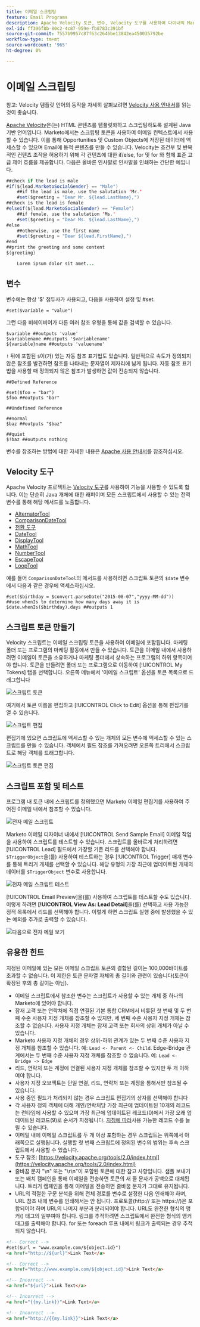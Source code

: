 ```yaml
---
title: 이메일 스크립팅
feature: Email Programs
description: Apache Velocity 토큰, 변수, Velocity 도구를 사용하여 다이내믹 Marketo 이메일을 스크립팅하고 샘플 전송 및 이메일 미리 보기를 통해 테스트하는 방법을 알아봅니다.
exl-id: ff396f8b-80c2-4c87-959e-fb8783c391bf
source-git-commit: 7557b9957c87f63c2646be13842ea450035792be
workflow-type: tm+mt
source-wordcount: '965'
ht-degree: 0%

---
```


# 이메일 스크립팅

참고: Velocity 템플릿 언어의 동작을 자세히 살펴보려면 [Velocity 사용 안내서](https://velocity.apache.org/engine/devel/user-guide.html)를 읽는 것이 좋습니다.

[Apache Velocity](https://velocity.apache.org/)은(는) HTML 콘텐츠를 템플릿화하고 스크립팅하도록 설계된 Java 기반 언어입니다. Marketo에서는 스크립팅 토큰을 사용하여 이메일 컨텍스트에서 사용할 수 있습니다. 이를 통해 Opportunities 및 Custom Objects에 저장된 데이터에 액세스할 수 있으며 Email에 동적 콘텐츠를 만들 수 있습니다. Velocity는 조건부 및 반복적인 컨텐츠 조작을 허용하기 위해 각 컨텐츠에 대한 if/else, for 및 for 와 함께 표준 고급 제어 흐름을 제공합니다. 다음은 올바른 인사말로 인사말을 인쇄하는 간단한 예입니다.

```java
##check if the lead is male
#if(${lead.MarketoSocialGender} == "Male")
    ##if the lead is male, use the salutation 'Mr.'
    #set($greeting = "Dear Mr. ${lead.LastName},")
##check is the lead is female
#elseif(${lead.MarketoSocialGender} == "Female")
    ##if female, use the salutation 'Ms.'
    #set($greeting = "Dear Ms. ${lead.LastName},")
#else
    ##otherwise, use the first name
    #set($greeting = "Dear ${lead.FirstName},")
#end
##print the greeting and some content
${greeting}

    Lorem ipsum dolor sit amet...
```

## 변수

변수에는 항상 &#39;$&#39; 접두사가 사용되고, 다음을 사용하여 설정 및 #set.

```
#set($variable = "value")
```

그런 다음 비헤이비어가 다른 여러 참조 유형을 통해 값을 검색할 수 있습니다.

```
$variable ##outputs 'value'
$variablename ##outputs '$variablename'
${variable}name ##outputs 'valuename'
```

`!` 뒤에 포함된 `$`이(가) 있는 자동 참조 표기법도 있습니다. 일반적으로 속도가 정의되지 않은 참조를 발견하면 참조를 나타내는 문자열이 제자리에 남게 됩니다. 자동 참조 표기법을 사용할 때 정의되지 않은 참조가 발생하면 값이 전송되지 않습니다.

```
##Defined Reference

#set($foo = "bar")
$foo ##outputs "bar"

##Undefined Reference

##normal
$baz ##outputs "$baz"

##quiet
$!baz ##outputs nothing
```

변수를 참조하는 방법에 대한 자세한 내용은 [Apache 사용 안내서](https://velocity.apache.org/engine/devel/user-guide.html#formal-reference-notation)를 참조하십시오.

## Velocity 도구

Apache Velocity 프로젝트는 [Velocity 도구](https://velocity.apache.org/tools/devel/apidocs/overview-summary.html)를 사용하여 기능을 사용할 수 있도록 합니다. 이는 단순히 Java 개체에 대한 래퍼이며 모든 스크립트에서 사용할 수 있는 전역 변수를 통해 해당 메서드를 노출합니다.

- [AlternatorTool](https://velocity.apache.org/tools/devel/apidocs/org/apache/velocity/tools/generic/AlternatorTool.html)
- [ComparisonDateTool](https://velocity.apache.org/tools/devel/apidocs/org/apache/velocity/tools/generic/ComparisonDateTool.html)
- [전환 도구](https://velocity.apache.org/tools/devel/apidocs/org/apache/velocity/tools/generic/ConversionTool.html)
- [DateTool](https://velocity.apache.org/tools/devel/apidocs/org/apache/velocity/tools/generic/DateTool.html)
- [DisplayTool](https://velocity.apache.org/tools/devel/apidocs/org/apache/velocity/tools/generic/DisplayTool.html)
- [MathTool](https://velocity.apache.org/tools/devel/apidocs/org/apache/velocity/tools/generic/MathTool.html)
- [NumberTool](https://velocity.apache.org/tools/devel/apidocs/org/apache/velocity/tools/generic/NumberTool.html)
- [EscapeTool](https://velocity.apache.org/tools/devel/apidocs/org/apache/velocity/tools/generic/EscapeTool.html)
- [LoopTool](https://velocity.apache.org/tools/devel/apidocs/org/apache/velocity/tools/generic/LoopTool.html)

예를 들어 `ComparisonDateTool`의 메서드를 사용하려면 스크립트 토큰의 `$date` 변수에서 다음과 같은 경우에 액세스하십시오.

```
#set($birthday = $convert.parseDate("2015-08-07","yyyy-MM-dd"))
##use whenIs to determine how many days away it is
$date.whenIs($birthday).days ##outputs 1
```

## 스크립트 토큰 만들기

Velocity 스크립트는 이메일 스크립팅 토큰을 사용하여 이메일에 포함됩니다. 마케팅 폴더 또는 프로그램의 마케팅 활동에서 만들 수 있습니다. 토큰을 이메일 내에서 사용하려면 이메일이 토큰을 소유하거나 마케팅 폴더에서 상속하는 프로그램의 하위 항목이어야 합니다. 토큰을 만들려면 폴더 또는 프로그램으로 이동하여 [!UICONTROL My Tokens] 탭을 선택합니다. 오른쪽 메뉴에서 &#39;이메일 스크립트&#39; 옵션을 토큰 목록으로 드래그합니다

![스크립트 토큰](assets/script-token.png)

여기에서 토큰 이름을 편집하고 [!UICONTROL Click to Edit] 옵션을 통해 편집기를 열 수 있습니다.

![스크립트 편집](assets/script-edit.png)

편집기에 있으면 스크립트에 액세스할 수 있는 개체의 모든 변수에 액세스할 수 있는 스크립트를 만들 수 있습니다. 객체에서 필드 참조를 가져오려면 오른쪽 트리에서 스크립트로 해당 객체를 드래그합니다.

![스크립트 토큰 편집](assets/edit-script-token.png)

## 스크립트 포함 및 테스트

프로그램 내 토큰 내에 스크립트를 정의했으면 Marketo 이메일 편집기를 사용하여 주어진 이메일 내에서 참조할 수 있습니다.

![전자 메일 스크립트](assets/email-script-marketo-email.png)

Marketo 이메일 디자이너 내에서 [!UICONTROL Send Sample Email] 이메일 작업을 사용하여 스크립트를 테스트할 수 있습니다. 스크립트를 올바르게 처리하려면 [!UICONTROL Lead] 필드에서 가장할 기존 리드를 선택해야 합니다. `$TriggerObject`을(를) 사용하여 테스트하는 경우 [!UICONTROL Trigger] 매개 변수를 통해 트리거 개체를 선택할 수 있습니다. 해당 유형의 가장 최근에 업데이트된 개체의 데이터를 `$TriggerObject` 변수로 사용합니다.

![전자 메일 스크립트 테스트](assets/velocity-test.png)

[!UICONTROL Email Preview]을(를) 사용하여 스크립트를 테스트할 수도 있습니다. 이렇게 하려면 **[!UICONTROL View As: Lead Detail]**&#x200B;을(를) 선택하고 사용 가능한 정적 목록에서 리드를 선택해야 합니다. 이렇게 하면 스크립트 실행 중에 발생했을 수 있는 예외를 추가로 출력할 수 있습니다.

![다음으로 전자 메일 보기](assets/view-as.png)

## 유용한 힌트

지정된 이메일에 있는 모든 이메일 스크립트 토큰의 결합된 길이는 100,000바이트를 초과할 수 없습니다. 이 제한은 토큰 문자열 자체의 총 길이와 관련이 있습니다(토큰이 확장된 후의 총 길이는 아님).

- 이메일 스크립트에서 참조한 변수는 스크립트가 사용할 수 있는 개체 중 하나의 Marketo에 있어야 합니다.
- 잠재 고객 또는 연락처에 직접 연결된 기본 통합 CRM에서 비롯된 첫 번째 및 두 번째 수준 사용자 지정 개체를 참조할 수 있지만, 세 번째 수준 사용자 지정 개체는 참조할 수 없습니다. 사용자 지정 개체는 잠재 고객 또는 회사의 상위 개체가 아닐 수 있습니다.
- Marketo 사용자 지정 개체의 경우 상위-하위 관계가 있는 두 번째 수준 사용자 지정 개체를 참조할 수 있습니다. 예: `Lead <- Parent <- Child`. Edge-Bridge 관계에서는 두 번째 수준 사용자 지정 개체를 참조할 수 없습니다. 예: `Lead <- Bridge -> Edge`
- 리드, 연락처 또는 계정에 연결된 사용자 지정 개체를 참조할 수 있지만 두 개 이하여야 합니다.
- 사용자 지정 오브젝트는 단일 연결, 리드, 연락처 또는 계정을 통해서만 참조될 수 있습니다.
- 사용 중인 필드가 처리되지 않는 경우 스크립트 편집기의 상자를 선택해야 합니다
- 각 사용자 정의 객체에 대해 개인/연락처당 가장 최근에 업데이트된 10개의 레코드는 런타임에 사용할 수 있으며 가장 최근에 업데이트된 레코드(0)에서 가장 오래 업데이트된 레코드(9)로 순서가 지정됩니다. [지침에 따라](https://experienceleague.adobe.com/en/docs/marketo/using/product-docs/administration/email-setup/change-custom-object-retrieval-limits-in-velocity-scripting)사용 가능한 레코드 수를 늘릴 수 있습니다.
- 이메일 내에 이메일 스크립트를 두 개 이상 포함하는 경우 스크립트는 위쪽에서 아래쪽으로 실행됩니다. 실행할 첫 번째 스크립트에 정의된 변수의 범위는 후속 스크립트에서 사용할 수 있습니다.
- 도구 참조: [https://velocity.apache.org/tools/2.0/index.html](https://velocity.apache.org/tools/2.0/index.html)
- 줄바꿈 문자 &quot;\\n&quot; 또는 &quot;\\r\\n&quot;이 포함된 토큰에 대한 참고 사항입니다. 샘플 보내기 또는 배치 캠페인을 통해 이메일을 전송하면 토큰의 새 줄 문자가 공백으로 대체됩니다. 트리거 캠페인을 통해 이메일을 전송하면 줄바꿈 문자가 그대로 유지됩니다.
- URL의 적절한 구문 분석을 위해 전체 경로를 변수로 설정한 다음 인쇄해야 하며, URL 참조 내에 변수를 인쇄해서는 안 됩니다. 프로토콜(http:// 또는 https://)은 포함되어야 하며 URL의 나머지 부분과 분리되어야 합니다. URL도 완전한 형식의 앵커(<a>) 태그의 일부여야 합니다. 링크를 추적하려면 스크립트에서 완전한 형식의 앵커 태그를 출력해야 합니다. for 또는 foreach 루프 내에서 링크가 출력되는 경우 추적되지 않습니다.

```html
<!-- Correct -->
#set($url = "www.example.com/${object.id}")
<a href="http://${url}">Link Text</a>

<!-- Correct -->
<a href="http://www.example.com/${object.id}">Link Text</a>

<!-- Incorrect -->
<a href="${url}">Link Text</a>

<!-- Incorrect -->
<a href="{{my.link}}">Link Text</a>

<!-- Incorrect -->
<a href="http://{{my.link}}">Link Text</a>
```
